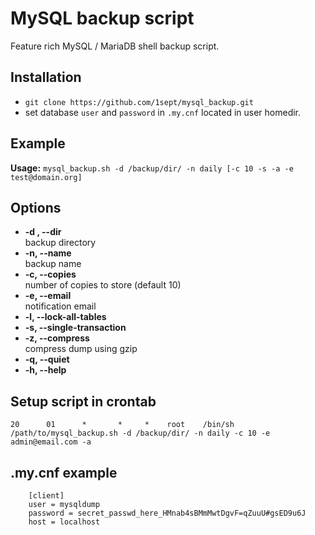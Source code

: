 # MySQL backup script

Feature rich MySQL / MariaDB shell backup script.

## Installation

- `git clone https://github.com/1sept/mysql_backup.git`
- set database `user` and `password` in `.my.cnf` located in user homedir.

## Example

**Usage:** `mysql_backup.sh -d /backup/dir/ -n daily [-c 10 -s -a -e test@domain.org]`

## Options

- **-d , --dir**  
backup directory
- **-n, --name**  
backup name
- **-c, --copies**  
number of copies to store (default 10)
- **-e, --email**  
notification email
- **-l, --lock-all-tables**
- **-s, --single-transaction**
- **-z, --compress**  
compress dump using gzip
- **-q, --quiet**
- **-h, --help**

## Setup script in crontab

`20      01      *       *     *    root    /bin/sh /path/to/mysql_backup.sh -d /backup/dir/ -n daily -c 10 -e admin@email.com -a`

## .my.cnf example

```
    [client]
    user = mysqldump
    password = secret_passwd_here_HMnab4sBMmMwtDgvF=qZuuU#gsED9u6J
    host = localhost
```